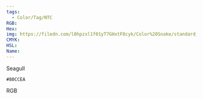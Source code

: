 ```yaml
---
tags:
  - Color/Tag/NTC
RGB:
Hex:
img: https://filedn.com/l0hpzxl1f01yT7GHxtF8cyk/Color%20Snake/standard_csv_to_svg//80CCEA.svg
CMYK:
HSL:
Name:
---
```

Seagull
```palette
#80CCEA
```
RGB
